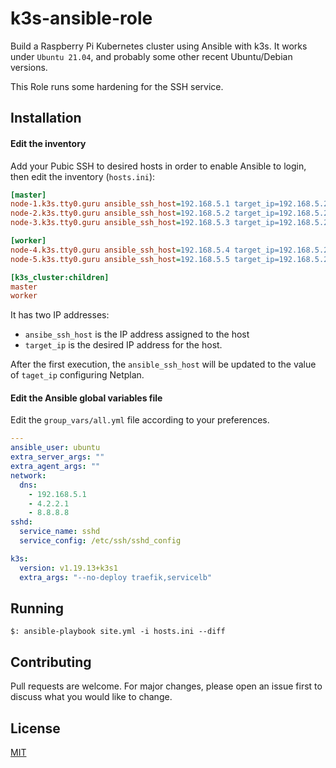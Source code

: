 # k3s-ansible-role

Build a Raspberry Pi Kubernetes cluster using Ansible with k3s. It works under `Ubuntu 21.04`, and probably some other recent Ubuntu/Debian versions.

This Role runs some hardening for the SSH service.

## Installation

#### Edit the inventory

Add your Pubic SSH to desired hosts in order to enable Ansible to login, then edit the inventory (`hosts.ini`):

```ini
[master]
node-1.k3s.tty0.guru ansible_ssh_host=192.168.5.1 target_ip=192.168.5.201/24
node-2.k3s.tty0.guru ansible_ssh_host=192.168.5.2 target_ip=192.168.5.202/24
node-3.k3s.tty0.guru ansible_ssh_host=192.168.5.3 target_ip=192.168.5.203/24

[worker]
node-4.k3s.tty0.guru ansible_ssh_host=192.168.5.4 target_ip=192.168.5.204/24
node-5.k3s.tty0.guru ansible_ssh_host=192.168.5.5 target_ip=192.168.5.205/24

[k3s_cluster:children]
master
worker
```
It has two IP addresses:
* `ansibe_ssh_host` is the IP address assigned to the host
* `target_ip` is the desired IP address for the host.

After the first execution, the `ansible_ssh_host` will be updated to the value of `taget_ip` configuring Netplan.

#### Edit the Ansible global variables file

Edit the `group_vars/all.yml` file according to your preferences.

```yaml
---
ansible_user: ubuntu
extra_server_args: ""
extra_agent_args: ""
network:
  dns:
    - 192.168.5.1
    - 4.2.2.1
    - 8.8.8.8
sshd:
  service_name: sshd
  service_config: /etc/ssh/sshd_config

k3s:
  version: v1.19.13+k3s1
  extra_args: "--no-deploy traefik,servicelb"
```
## Running

```shell
$: ansible-playbook site.yml -i hosts.ini --diff
```

## Contributing
Pull requests are welcome. For major changes, please open an issue first to discuss what you would like to change.

## License
[MIT](https://choosealicense.com/licenses/mit/)
